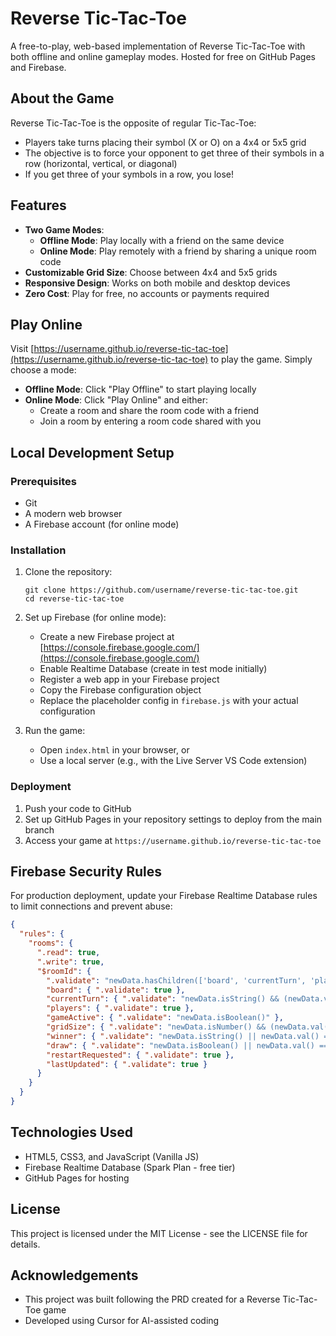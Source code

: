 # Reverse Tic-Tac-Toe

A free-to-play, web-based implementation of Reverse Tic-Tac-Toe with both offline and online gameplay modes. Hosted for free on GitHub Pages and Firebase.

## About the Game

Reverse Tic-Tac-Toe is the opposite of regular Tic-Tac-Toe:
- Players take turns placing their symbol (X or O) on a 4x4 or 5x5 grid
- The objective is to force your opponent to get three of their symbols in a row (horizontal, vertical, or diagonal)
- If you get three of your symbols in a row, you lose!

## Features

- **Two Game Modes**:
  - **Offline Mode**: Play locally with a friend on the same device
  - **Online Mode**: Play remotely with a friend by sharing a unique room code
- **Customizable Grid Size**: Choose between 4x4 and 5x5 grids
- **Responsive Design**: Works on both mobile and desktop devices
- **Zero Cost**: Play for free, no accounts or payments required

## Play Online

Visit [https://username.github.io/reverse-tic-tac-toe](https://username.github.io/reverse-tic-tac-toe) to play the game. Simply choose a mode:
- **Offline Mode**: Click "Play Offline" to start playing locally
- **Online Mode**: Click "Play Online" and either:
  - Create a room and share the room code with a friend
  - Join a room by entering a room code shared with you

## Local Development Setup

### Prerequisites
- Git
- A modern web browser
- A Firebase account (for online mode)

### Installation
1. Clone the repository:
   ```
   git clone https://github.com/username/reverse-tic-tac-toe.git
   cd reverse-tic-tac-toe
   ```

2. Set up Firebase (for online mode):
   - Create a new Firebase project at [https://console.firebase.google.com/](https://console.firebase.google.com/)
   - Enable Realtime Database (create in test mode initially)
   - Register a web app in your Firebase project
   - Copy the Firebase configuration object
   - Replace the placeholder config in `firebase.js` with your actual configuration

3. Run the game:
   - Open `index.html` in your browser, or
   - Use a local server (e.g., with the Live Server VS Code extension)

### Deployment
1. Push your code to GitHub
2. Set up GitHub Pages in your repository settings to deploy from the main branch
3. Access your game at `https://username.github.io/reverse-tic-tac-toe`

## Firebase Security Rules

For production deployment, update your Firebase Realtime Database rules to limit connections and prevent abuse:

```json
{
  "rules": {
    "rooms": {
      ".read": true,
      ".write": true,
      "$roomId": {
        ".validate": "newData.hasChildren(['board', 'currentTurn', 'players', 'gridSize'])",
        "board": { ".validate": true },
        "currentTurn": { ".validate": "newData.isString() && (newData.val() === 'x' || newData.val() === 'o')" },
        "players": { ".validate": true },
        "gameActive": { ".validate": "newData.isBoolean()" },
        "gridSize": { ".validate": "newData.isNumber() && (newData.val() === 4 || newData.val() === 5)" },
        "winner": { ".validate": "newData.isString() || newData.val() === null" },
        "draw": { ".validate": "newData.isBoolean() || newData.val() === null" },
        "restartRequested": { ".validate": true },
        "lastUpdated": { ".validate": true }
      }
    }
  }
}
```

## Technologies Used

- HTML5, CSS3, and JavaScript (Vanilla JS)
- Firebase Realtime Database (Spark Plan - free tier)
- GitHub Pages for hosting

## License

This project is licensed under the MIT License - see the LICENSE file for details.

## Acknowledgements

- This project was built following the PRD created for a Reverse Tic-Tac-Toe game
- Developed using Cursor for AI-assisted coding 